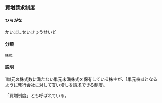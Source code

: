 <div style="display:none;">

## [あ行](securities-terms?id=あ行)
## [か行](securities-terms?id=か行)

</div>

### 買増請求制度

#### ひらがな

かいましせいきゅうせいど

#### 分類

`株式`

#### 説明

1単元の株式数に満たない単元未満株式を保有している株主が、1単元株式となるように発行会社に対して買い増しを請求できる制度。
 
「買増制度」とも呼ばれている。

<div style="display:none;">

## [さ行](securities-terms?id=さ行)
## [た行](securities-terms?id=た行)
## [な行](securities-terms?id=な行)
## [は行](securities-terms?id=は行)
## [ま行](securities-terms?id=ま行)
## [や行](securities-terms?id=や行)
## [ら行](securities-terms?id=ら行)
## [わ行](securities-terms?id=わ行)
## [英数字・記号](securities-terms?id=英数字・記号)

</div>

